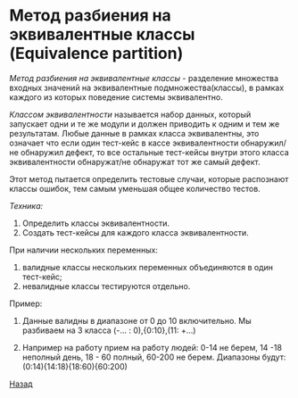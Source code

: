 # Метод разбиения на эквивалентные классы (Equivalence partition)
*Метод разбиения на эквивалентные классы* - разделение множества входных значений на эквивалентные подмножества(классы),
 в рамках каждого из которых поведение системы эквивалентно.

*Классом эквивалентности* называется набор данных, который запускает одни и те же модули и должен приводить к одним и тем же результатам.
Любые данные в рамках класса эквивалентны, это означает что если один тест-кейс в кассе эквивалентности обнаружил/не обнаружил дефект, 
то все остальные тест-кейсы внутри этого класса эквивалентности обнаружат/не обнаружат тот же самый дефект.

Этот метод пытается определить тестовые случаи, которые распознают классы ошибок, тем самым уменьшая общее количество тестов.

*Техника:*
1. Определить классы эквивалентности.
1. Создать тест-кейсы для каждого класса эквивалентности.

При наличии нескольких переменных:
1. валидные классы нескольких переменных объединяются в один тест-кейс;
1. невалидные классы тестируются отдельно.

Пример:
1. Данные валидны в диапазоне от 0 до 10 включительно.
Мы разбиваем на 3 класса (-... : 0),{0:10},(11: +...)

2. Например на работу прием на работу людей: 0-14 не берем, 14 -18 неполный день, 18 - 60 полный, 60-200 не берем.
Диапазоны будут: (0:14){14:18){18:60){60:200)

 
 [Назад](../TestDesignTechnics.md)

